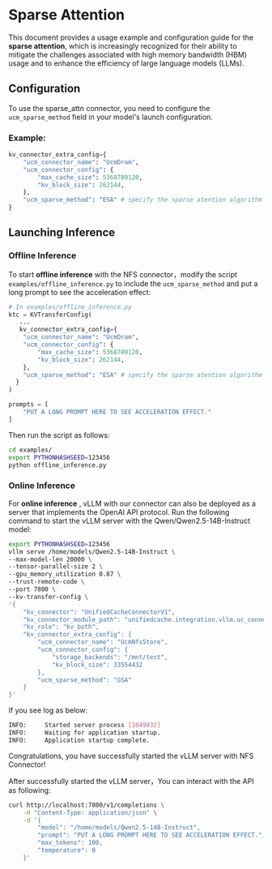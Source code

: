 # Sparse Attention

This document provides a usage example and configuration guide for the **sparse attention**, which is increasingly recognized for their ability to mitigate the challenges associated with high memory bandwidth (HBM) usage and to enhance the efficiency of large language models (LLMs).


## Configuration

To use the sparse_attn connector, you need to configure the `ucm_sparse_method` field in your model's launch configuration.

### Example:
```python
kv_connector_extra_config={
    "ucm_connector_name": "UcmDram",
    "ucm_connector_config": {
        "max_cache_size": 5368709120,
        "kv_block_size": 262144,
    },
    "ucm_sparse_method": "ESA" # specify the sparse atention algorithm here
}
```

## Launching Inference

### Offline Inference

To start **offline inference** with the NFS connector，modify the script `examples/offline_inference.py` to include the `ucm_sparse_method` and put a long prompt to see the acceleration effect:

```python
# In examples/offline_inference.py
ktc = KVTransferConfig(
   ...
   kv_connector_extra_config={
    "ucm_connector_name": "UcmDram",
    "ucm_connector_config": {
        "max_cache_size": 5368709120,
        "kv_block_size": 262144,
    },
    "ucm_sparse_method": "ESA" # specify the sparse atention algorithm here
  }
)

prompts = [
    "PUT A LONG PROMPT HERE TO SEE ACCELERATION EFFECT."
]
```

Then run the script as follows:

```bash
cd examples/
export PYTHONHASHSEED=123456
python offline_inference.py
```

### Online Inference

For **online inference** , vLLM with our connector can also be deployed as a server that implements the OpenAI API protocol. Run the following command to start the vLLM server with the Qwen/Qwen2.5-14B-Instruct model:

```bash
export PYTHONHASHSEED=123456
vllm serve /home/models/Qwen2.5-14B-Instruct \
--max-model-len 20000 \
--tensor-parallel-size 2 \
--gpu_memory_utilization 0.87 \
--trust-remote-code \
--port 7800 \
--kv-transfer-config \
'{
    "kv_connector": "UnifiedCacheConnectorV1",
    "kv_connector_module_path": "unifiedcache.integration.vllm.uc_connector",
    "kv_role": "kv_both",
    "kv_connector_extra_config": {
        "ucm_connector_name": "UcmNfsStore",
        "ucm_connector_config": {
            "storage_backends": "/mnt/test",
            "kv_block_size": 33554432
        },
        "ucm_sparse_method": "GSA"
    }
}'
```

If you see log as below:

```bash
INFO:     Started server process [1049932]
INFO:     Waiting for application startup.
INFO:     Application startup complete.
```

Congratulations, you have successfully started the vLLM server with NFS Connector!

After successfully started the vLLM server，You can interact with the API as following:

```bash
curl http://localhost:7800/v1/completions \
    -H "Content-Type: application/json" \
    -d '{
        "model": "/home/models/Qwen2.5-14B-Instruct",
        "prompt": "PUT A LONG PROMPT HERE TO SEE ACCELERATION EFFECT.",
        "max_tokens": 100,
        "temperature": 0
    }'
```